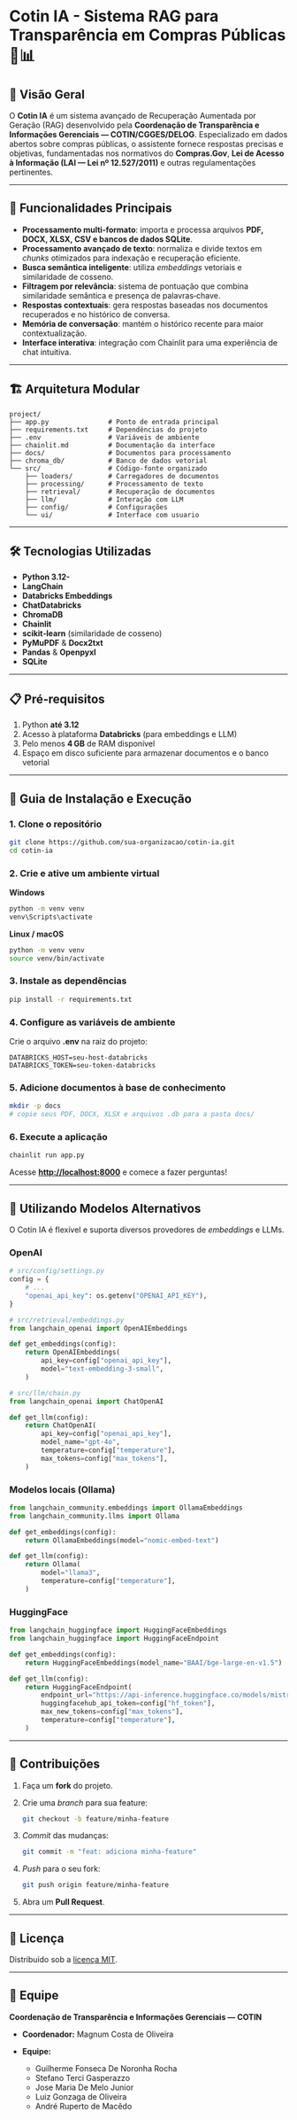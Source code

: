 # Cotin IA - Sistema RAG para Transparência em Compras Públicas 🚀📊

## 📑 Visão Geral

O **Cotin IA** é um sistema avançado de Recuperação Aumentada por Geração (RAG) desenvolvido pela **Coordenação de Transparência e Informações Gerenciais — COTIN/CGGES/DELOG**. Especializado em dados abertos sobre compras públicas, o assistente fornece respostas precisas e objetivas, fundamentadas nos normativos do **Compras.Gov**, **Lei de Acesso à Informação (LAI — Lei nº 12.527/2011)** e outras regulamentações pertinentes.

---

## 🌟 Funcionalidades Principais

* **Processamento multi‑formato**: importa e processa arquivos **PDF, DOCX, XLSX, CSV e bancos de dados SQLite**.
* **Processamento avançado de texto**: normaliza e divide textos em *chunks* otimizados para indexação e recuperação eficiente.
* **Busca semântica inteligente**: utiliza *embeddings* vetoriais e similaridade de cosseno.
* **Filtragem por relevância**: sistema de pontuação que combina similaridade semântica e presença de palavras‑chave.
* **Respostas contextuais**: gera respostas baseadas nos documentos recuperados e no histórico de conversa.
* **Memória de conversação**: mantém o histórico recente para maior contextualização.
* **Interface interativa**: integração com Chainlit para uma experiência de chat intuitiva.

---

## 🏗️ Arquitetura Modular

```text
project/
├── app.py               # Ponto de entrada principal
├── requirements.txt     # Dependências do projeto
├── .env                 # Variáveis de ambiente
├── chainlit.md          # Documentação da interface
├── docs/                # Documentos para processamento
├── chroma_db/           # Banco de dados vetorial
└── src/                 # Código‑fonte organizado
    ├── loaders/         # Carregadores de documentos
    ├── processing/      # Processamento de texto
    ├── retrieval/       # Recuperação de documentos
    ├── llm/             # Interação com LLM
    ├── config/          # Configurações
    └── ui/              # Interface com usuario
```

---

## 🛠️ Tecnologias Utilizadas

* **Python 3.12-**
* **LangChain**
* **Databricks Embeddings**
* **ChatDatabricks**
* **ChromaDB**
* **Chainlit**
* **scikit‑learn** (similaridade de cosseno)
* **PyMuPDF** & **Docx2txt**
* **Pandas** & **Openpyxl**
* **SQLite**

---

## 📋 Pré‑requisitos

1. Python **até 3.12**
2. Acesso à plataforma **Databricks** (para embeddings e LLM)
3. Pelo menos **4 GB** de RAM disponível
4. Espaço em disco suficiente para armazenar documentos e o banco vetorial

---

## 🚀 Guia de Instalação e Execução

### 1. Clone o repositório

```bash
git clone https://github.com/sua-organizacao/cotin-ia.git
cd cotin-ia
```

### 2. Crie e ative um ambiente virtual

**Windows**

```bash
python -m venv venv
venv\Scripts\activate
```

**Linux / macOS**

```bash
python -m venv venv
source venv/bin/activate
```

### 3. Instale as dependências

```bash
pip install -r requirements.txt
```

### 4. Configure as variáveis de ambiente

Crie o arquivo **.env** na raiz do projeto:

```env
DATABRICKS_HOST=seu-host-databricks
DATABRICKS_TOKEN=seu-token-databricks
```

### 5. Adicione documentos à base de conhecimento

```bash
mkdir -p docs
# copie seus PDF, DOCX, XLSX e arquivos .db para a pasta docs/
```

### 6. Execute a aplicação

```bash
chainlit run app.py
```

Acesse **[http://localhost:8000](http://localhost:8000)** e comece a fazer perguntas!

---

## 🔄 Utilizando Modelos Alternativos

O Cotin IA é flexível e suporta diversos provedores de *embeddings* e LLMs.

### OpenAI

```python
# src/config/settings.py
config = {
    # ...
    "openai_api_key": os.getenv("OPENAI_API_KEY"),
}

# src/retrieval/embeddings.py
from langchain_openai import OpenAIEmbeddings

def get_embeddings(config):
    return OpenAIEmbeddings(
        api_key=config["openai_api_key"],
        model="text-embedding-3-small",
    )

# src/llm/chain.py
from langchain_openai import ChatOpenAI

def get_llm(config):
    return ChatOpenAI(
        api_key=config["openai_api_key"],
        model_name="gpt-4o",
        temperature=config["temperature"],
        max_tokens=config["max_tokens"],
    )
```

### Modelos locais (Ollama)

```python
from langchain_community.embeddings import OllamaEmbeddings
from langchain_community.llms import Ollama

def get_embeddings(config):
    return OllamaEmbeddings(model="nomic-embed-text")

def get_llm(config):
    return Ollama(
        model="llama3",
        temperature=config["temperature"],
    )
```

### HuggingFace

```python
from langchain_huggingface import HuggingFaceEmbeddings
from langchain_huggingface import HuggingFaceEndpoint

def get_embeddings(config):
    return HuggingFaceEmbeddings(model_name="BAAI/bge-large-en-v1.5")

def get_llm(config):
    return HuggingFaceEndpoint(
        endpoint_url="https://api-inference.huggingface.co/models/mistralai/Mistral-7B-Instruct-v0.2",
        huggingfacehub_api_token=config["hf_token"],
        max_new_tokens=config["max_tokens"],
        temperature=config["temperature"],
    )
```

---

## 🤝 Contribuições

1. Faça um **fork** do projeto.

2. Crie uma *branch* para sua feature:

   ```bash
   git checkout -b feature/minha-feature
   ```

3. *Commit* das mudanças:

   ```bash
   git commit -m "feat: adiciona minha-feature"
   ```

4. *Push* para o seu fork:

   ```bash
   git push origin feature/minha-feature
   ```

5. Abra um **Pull Request**.

---

## 📜 Licença

Distribuído sob a [licença MIT](LICENSE).

---

## 👥 Equipe

**Coordenação de Transparência e Informações Gerenciais — COTIN**

* **Coordenador:** Magnum Costa de Oliveira
* **Equipe:**

  * Guilherme Fonseca De Noronha Rocha
  * Stefano Terci Gasperazzo
  * Jose Maria De Melo Junior
  * Luiz Gonzaga de Oliveira
  * André Ruperto de Macêdo
